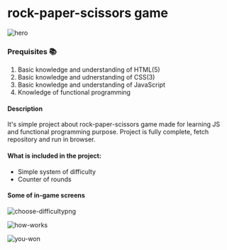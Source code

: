 # rock-paper-scissors game

![hero](https://user-images.githubusercontent.com/90615223/172643367-474a5f7a-c9e4-4de4-baa7-3c0552a51bb7.png)


### Prequisites :books:
  1. Basic knowledge and understanding of HTML(5)
  2. Basic knowledge and udnerstanding of CSS(3)
  3. Basic knowledge and understanding of JavaScript
  4. Knowledge of functional programming

#### Description
  It's simple project about rock-paper-scissors game made for learning JS and functional programming purpose. Project is fully complete, fetch repository and run in browser.
  
#### What is included in the project: 
* Simple system of difficulty
* Counter of rounds


#### Some of in-game screens

![choose-difficultypng](https://user-images.githubusercontent.com/90615223/172650351-c5a297ef-7229-46ed-bece-4db7b6ef9fb8.png)

![how-works](https://user-images.githubusercontent.com/90615223/172650410-7b98c4bc-4afc-45d5-85e1-03de6ab570ec.png)

![you-won](https://user-images.githubusercontent.com/90615223/172650437-3aabdf78-4cf6-49b6-8988-2e3559030de3.png)
